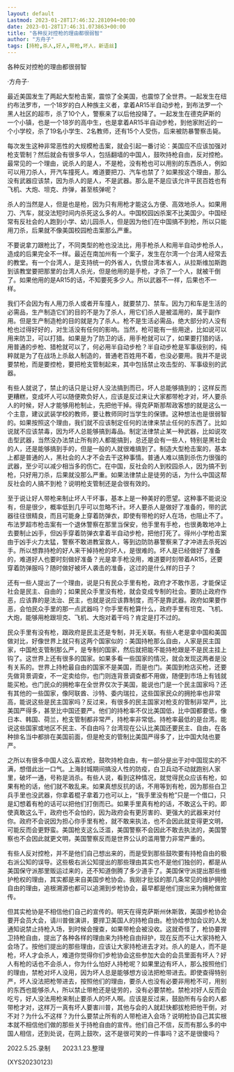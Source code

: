 ```yaml
---
layout: default
Lastmod: 2023-01-28T17:46:32.281094+00:00
date: 2023-01-28T17:46:31.073863+00:00
title: "各种反对控枪的理由都很弱智"
author: "方舟子"
tags: [持枪,杀人,好人,带枪,坏人，新语丝]
---
```


各种反对控枪的理由都很弱智

·方舟子·

最近美国发生了两起大型枪击案，震惊了全美国，也震惊了全世界。一起发生在纽约布法罗市，一个18岁的白人种族主义者，拿着AR15半自动步枪，到布法罗一个黑人社区的超市，杀了10个人，警察来了以后他投降了。一起发生在德克萨斯的一个小镇，也是一个18岁的高中生，也是拿着AR15半自动步枪，到他家附近的一个小学校，杀了19名小学生、2名教师，还有15个人受伤，后来被防暴警察击毙。

每次发生这种非常恶性的大规模枪击案，就会引起一番讨论：美国应不应该加强对枪支管制？然后就会有很多华人，包括翻墙的中国人，鼓吹持枪自由，反对控枪。最常见的一个理由，说杀人的是人，不是枪，没有枪也可以用别的东西杀人，例如可以用刀杀人，开汽车撞死人。难道要把刀、汽车也禁了？如果按这个理由，那么没有武器应该禁，因为杀人的是人，不是武器。那么是不是应该允许平民百姓也有飞机、大炮、坦克、炸弹，甚至核弹呢？

杀人的当然是人，但是也是枪，因为只有用枪才能这么方便、高效地杀人。如果用刀、汽车，就没法短时间内杀死这么多的人。中国校园凶杀案不比美国少。中国经常有反社会的人跑到小学、幼儿园杀人，但是因为他们在中国搞不到枪，所以只能用刀杀，后果就不像美国校园枪击案那么严重。

不要说拿刀跟枪比了，不同类型的枪也没法比，用手枪杀人和用半自动步枪杀人，造成的后果完全不一样。最近在南加州有一个案子，发生在尔湾一个台湾人经常去的教堂。有一个台湾人，是支持统一的外省人，仇恨台湾本省人，从拉斯维加斯跑到该教堂要把那里的台湾人杀光，但是他用的是手枪，才杀了一个人，就被干倒了。如果他用的是AR15的话，不知要死多少人。所以武器不一样，后果也不一样。

我们不会因为有人用刀杀人或者开车撞人，就要禁刀、禁车。因为刀和车是生活的必需品，生产制造它们的目的不是为了杀人，用它们杀人是被滥用的，属于副作用。但是生产制造枪的目的就是为了杀人。枪不是生活必需品，绝大部分的人没有枪也过得好好的，对生活没有任何的影响。当然，枪可能有一些用途，比如说可以用来防卫，可以打猎。如果是为了防卫的话，用手枪就可以了，如果要打猎的话，用普通的步枪、猎枪就可以了，何必用半自动步枪？半自动步枪是军事级别的，纯粹就是为了在战场上杀敌人制造的，普通老百姓用不着，也没必要用。我并不是说要禁枪，而是要控枪，要把枪支管制起来，其中包括禁止攻击型的、军事级别的武器。

有些人就说了，禁止的话只是让好人没法搞到而已，坏人总能够搞到的；这样反而更糟糕，变成坏人可以随便欺负好人，应该是反过来让大家都带枪才对，坏人要杀人的时候，好人才能够用枪制止，先把他干掉。得克萨斯那帮政客想的就是这么一个主意，建议武装学校的教师，要让教师同时当学生的保镖。这种想法也是很弱智的。如果按照这个理由，我们就不应该制定任何的法律来禁止任何的东西了。比如说就不应该禁毒，因为坏人总能够搞到毒品。制定法律禁止某一种武器，比如说攻击型武器，当然没办法禁止所有的人都能搞到，总还是会有一些人，特别是黑社会的人，还是能够搞到手的，但是一般的人就很难搞到了。制造大型枪击案的，基本上都是普通的人，黑社会的人才不会去干这种事情。普通人难以搞到杀伤力很强的武器，至少可以减少相当多的伤亡。在中国，反社会的人到校园杀人，因为搞不到枪，只好用刀杀，后果就没那么严重。如果法律禁止是徒劳的话，为什么中国这帮反社会的人搞不到枪？说明枪支管制还是会很有效的。

至于说让好人带枪来制止坏人干坏事，基本上是一种美好的愿望。这种事不能说没有，但是很少，概率低到几乎可以忽略不计。坏人要杀人是做好了准备的，带的武器往往很精良，而且可能身上穿着防弹衣，即使有带枪的好人在场，也阻止不了。布法罗超市枪击案有一个退休警察在那里当保安，他手里有手枪，也很勇敢地冲上去要制止凶手，但凶手穿着防弹衣拿着半自动步枪，把他打死了。得州小学枪击案由于凶手火力太猛，警察不敢进教室救人，等到边防防暴警察来了才冲进去杀死凶手。所以想靠持枪的好人来干掉持枪的坏人，是很难的。坏人是已经做好了准备的，难道好人也要时刻做好准备？光是拿手枪没用，难道要时刻带着AR15，还要穿着防弹服吗？随时做好被坏人袭击的准备，这过的是什么样的日子？

还有一些人提出了一个理由，说是只有民众手里有枪，政府才不敢作恶，才能保证社会是民主、自由的；如果民众手里没有枪，就会变成专制的社会。要防止政府作恶，应该靠的是法治、民主，也就是说应该靠制度，而不是靠武器。政府如果要作恶，会怕民众手里的那一点武器吗？你手里有枪算什么，政府手里有坦克、飞机、大炮，能够用枪跟坦克、飞机、大炮对着干吗？肯定是打不过的。

民众手里有没有枪，跟政府是民主还是专制，并无关联。有些人老是拿中国和美国做对比，好像世界上就只有这两个国家似的：美国持枪那么自由，人家是民主国家，中国枪支管制那么严，是专制的国家，然后就把能不能持枪跟是不是民主挂上钩了。这世界上还有很多的国家。如果多看一些国家的情况，就会发现这两者是没有关系的。世界上持枪最自由的国家不是美国，而是也门。美国到枪店买枪，还要先做背景调查，不一定卖给你，也门则连背景调查都不用做，随便到市场上有钱就能买枪。也门民众的拥枪率在全世界仅次于美国，能说也门是一个民主国家吗？还有其他的一些国家，像阿联酋、沙特、委内瑞拉，这些国家民众的拥抢率也非常高，能说这些是民主国家吗？反过来，有很多的民主国家对枪支的管制非常严，比美国严得多，甚至比中国还要严。他们的持枪率不仅比美国低，比中国都要低，像日本、韩国、荷兰，枪支管制都非常严，持枪率非常低。持枪率最低的是台湾。能说这些国家或地区不民主、不自由吗？台湾现在公认比美国还要民主、自由，在各种排名当中都排在美国前面，但是枪支的管制比美国严得多了，比中国大陆也要严。

之所以有很多中国人这么喜欢枪，鼓吹持枪自由，有一部分是出于对中国现实的不满，想借此出一口气。上海封城期间搞没人性的防疫，白卫兵动不动就跑别人家里，破坏一通，号称是消杀。有些人说，看到这种情况，就觉得民众应该有枪，如果有枪的话，他们就不敢乱来。如果真想反抗的话，不用等到有枪，因为那些白卫兵手里也没武器，你拿着棍子拿着刀也可以上，“我手里没有枪”只是一个借口，只是幻想着有枪的话可以把他们打倒而已。如果手里真有枪的话，不敢这么干的。即使真敢这么干，政府也不会怕的，因为政府会有更厉害的、更强大的武器来对付你。政府不会说因为担心你手里有枪，就不敢来执法，也不会因此就变得更文明，可能反而会更野蛮。美国枪支这么泛滥，美国警察不会因此不敢去执法的，美国警察也不会因此就更文明，美国警察反而是世界公认的滥用警力非常严重的。

有些人反对控枪，并不是他们自己想出来的，而是受到那些鼓吹要有持枪自由的极右派公知的误导。这些极右派公知提出的那些理由其实也不是他们独创的，都是从美国保守派那里贩运过来的，还不知道倒腾了多少道手了。美国保守派提出那些维护枪权的理由，其实都是来自美国步枪协会。我刚才批驳的那几条常见的维护拥抢自由的理由，追根溯源也都可以追溯到步枪协会，最早都是他们提出来为拥枪做宣传。

但其实枪协是不相信他们自己的宣传的。明天在得克萨斯州休斯敦，美国步枪协会要开会员大会，请川普做演讲，要捍卫美国人的持枪自由。枪协给参加会议的人发通知说禁止持枪入场，到时候会搜查，如果带枪会被没收。这就奇怪了，枪协要捍卫持枪自由，提出了各种各样的理由来为持枪自由辩护，现在反而不让大家持枪入会场了。按他们提出的那些理由，应该让大家持枪进去才对。杀人的是人，而不是枪，坏人才会杀人，难道你觉得你们步枪协会这些参加大会的会员里面有坏人？好人有枪的话也不会杀人，你为什么怕好人持枪呢？如果里边有坏人，那么按照他们的理由，禁枪对坏人没用，因为坏人总是能够想方设法把枪带进去。即使查得特别严，坏人没法把枪带进去，按照他们的理由，要杀人也没有必要非用枪不可，用别的东西也能够杀人，所以禁止带枪还是徒劳的，没有必要禁枪。禁枪对好人反而会吃亏，好人没法用枪来制止要杀人的坏人啊。应该是反过来，鼓励所有与会的人都带枪才对，这样万一真有坏人要害川普，其他与会的人就赶快都拔枪把他干倒，对不对？为什么不这样？为什么要禁止所有的人带枪进入会场？说明枪协自己其实根本就不相信他们做的那些关于持枪自由的宣传。他们自己不信，反而有那么多的中国人相信，还到处说，在网上鼓吹，这不是很可笑的一件事吗？这不是很傻吗？

2022.5.25.录制　　2023.1.23.整理

(XYS20230123)

